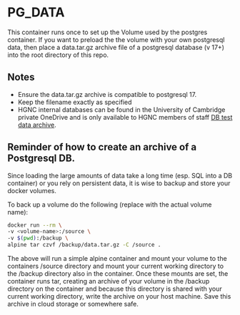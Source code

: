 # PG_DATA

This container runs once to set up the Volume used by the postgres container.
If you want to preload the the volume with your own postgresql data, then
place a data.tar.gz archive file of a postgresql database (v 17+) into the root
directory of this repo. 

## Notes

- Ensure the data.tar.gz archive is compatible to postgresql 17.
- Keep the filename exactly as specified
- HGNC internal databases can be found in the University of Cambridge private OneDrive
and is only available to HGNC members of staff [DB test data archive](https://universityofcambridgecloud-my.sharepoint.com/:f:/r/personal/kag56_cam_ac_uk/Documents/Docker%20Volume%20Store?csf=1&web=1&e=A7jFug).

## Reminder of how to create an archive of a Postgresql DB.

Since loading the large amounts of data take a long time (esp. SQL into a DB container) or you rely on persistent data, it is wise to backup and store your docker volumes.

To back up a volume do the following (replace <volume-name> with the actual volume name):

```bash
docker run --rm \
-v <volume-name>:/source \
-v $(pwd):/backup \
alpine tar czvf /backup/data.tar.gz -C /source .
```

The above will run a simple alpine container and mount your volume to the containers /source directory and mount your current working directory to the /backup directory also in the container. Once these mounts are set, the container runs tar, creating an archive of your volume in the /backup directory on the container and because this directory is shared with your current working directory, write the archive on your host machine. Save this archive in cloud storage or somewhere safe.
